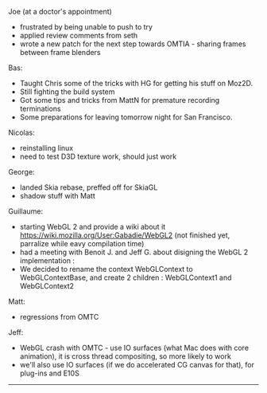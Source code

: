 Joe (at a doctor's appointment)
* frustrated by being unable to push to try
* applied review comments from seth
* wrote a new patch for the next step towards OMTIA - sharing frames between frame blenders

Bas:
* Taught Chris some of the tricks with HG for getting his stuff on Moz2D.
* Still fighting the build system
* Got some tips and tricks from MattN for premature recording terminations
* Some preparations for leaving tomorrow night for San Francisco.

Nicolas:
* reinstalling linux
* need to test D3D texture work, should just work

George:
* landed Skia rebase, preffed off for SkiaGL
* shadow stuff with Matt

Guillaume:
* starting WebGL 2 and provide a wiki about it https://wiki.mozilla.org/User:Gabadie/WebGL2 (not finished yet, parralize while eavy compilation time)
* had a meeting with Benoit J. and Jeff G. about disigning the WebGL 2 implementation :
* We decided to rename the context WebGLContext to WebGLContextBase, and create 2 children : WebGLContext1 and WebGLContext2

Matt:
* regressions from OMTC

Jeff:
* WebGL crash with OMTC - use IO surfaces (what Mac does with core animation), it is cross thread compositing, so more likely to work
* we'll also use IO surfaces (if we do accelerated CG canvas for that), for plug-ins and E10S

________________


